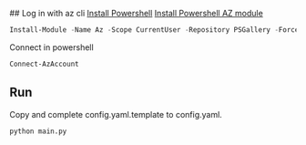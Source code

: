 ## Log in with az cli
[Install Powershell](https://learn.microsoft.com/en-us/powershell/scripting/install/install-debian?view=powershell-7.2)
[Install Powershell AZ module](https://learn.microsoft.com/en-us/powershell/azure/install-az-ps?view=azps-8.3.0)
``` powershell
Install-Module -Name Az -Scope CurrentUser -Repository PSGallery -Force
```
Connect in powershell
``` powershell
Connect-AzAccount
```

## Run
Copy and complete config.yaml.template to config.yaml.
``` bash
python main.py
```

